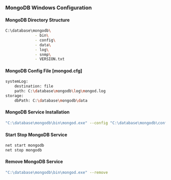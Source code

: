### MongoDB Windows Configuration
#### MongoDB Directory Structure
```sh
C:\database\mongodb\
             - bin\
             - config\
             - data\
             - log\
             - snmp\
             - VERSION.txt
```
#### MongoDB Config File [mongod.cfg]
```sh
systemLog:
    destination: file
    path: C:\database\mongodb\log\mongod.log
storage:
    dbPath: C:\database\mongodb\data
```

#### MongoDB Service Installation
```sh
"C:\database\mongodb\bin\mongod.exe" --config "C:\database\mongodb\config\mongod.cfg" --install
```

#### Start Stop MongoDB Service
```sh
net start mongodb
net stop mongodb
```

#### Remove MongoDB Service
```sh
"C:\database\mongodb\bin\mongod.exe" --remove
````
